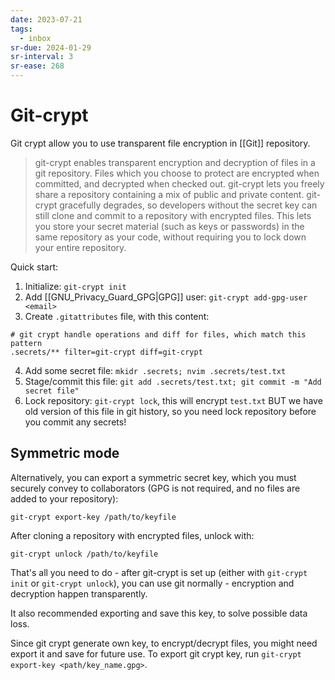 ```yaml
---
date: 2023-07-21
tags:
  - inbox
sr-due: 2024-01-29
sr-interval: 3
sr-ease: 268
---
```


# Git-crypt

Git crypt allow you to use transparent file encryption in [[Git]] repository.

> git-crypt enables transparent encryption and decryption of files in a git
> repository. Files which you choose to protect are encrypted when committed,
> and decrypted when checked out. git-crypt lets you freely share a repository
> containing a mix of public and private content. git-crypt gracefully degrades,
> so developers without the secret key can still clone and commit to a
> repository with encrypted files. This lets you store your secret material
> (such as keys or passwords) in the same repository as your code, without
> requiring you to lock down your entire repository.

Quick start:
1. Initialize: `git-crypt init`
2. Add [[GNU_Privacy_Guard_GPG|GPG]] user: `git-crypt add-gpg-user <email>`
3. Create `.gitattributes` file, with this content:
```
# git crypt handle operations and diff for files, which match this pattern
.secrets/** filter=git-crypt diff=git-crypt
```
4. Add some secret file: `mkidr .secrets; nvim .secrets/test.txt`
5. Stage/commit this file: `git add .secrets/test.txt; git commit -m "Add secret file"`
6. Lock repository: `git-crypt lock`, this will encrypt `test.txt` BUT we have
   old version of this file in git history, so you need lock repository before
   you commit any secrets!

## Symmetric mode

Alternatively, you can export a symmetric secret key, which you must securely
convey to collaborators (GPG is not required, and no files are added to your
repository):

`git-crypt export-key /path/to/keyfile`

After cloning a repository with encrypted files, unlock with:

`git-crypt unlock /path/to/keyfile`

That's all you need to do - after git-crypt is set up (either with `git-crypt
init` or `git-crypt unlock`), you can use git normally - encryption and
decryption happen transparently.

It also recommended exporting and save this key, to solve possible data loss.



Since git crypt generate own key, to encrypt/decrypt files, you might need export it and
save for future use.
To export git crypt key, run `git-crypt export-key <path/key_name.gpg>`.
